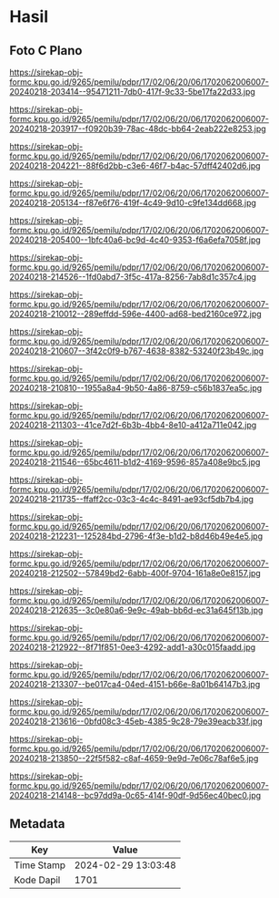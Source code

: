 # Hasil

## Foto C Plano

https://sirekap-obj-formc.kpu.go.id/9265/pemilu/pdpr/17/02/06/20/06/1702062006007-20240218-203414--95471211-7db0-417f-9c33-5be17fa22d33.jpg

https://sirekap-obj-formc.kpu.go.id/9265/pemilu/pdpr/17/02/06/20/06/1702062006007-20240218-203917--f0920b39-78ac-48dc-bb64-2eab222e8253.jpg

https://sirekap-obj-formc.kpu.go.id/9265/pemilu/pdpr/17/02/06/20/06/1702062006007-20240218-204221--88f6d2bb-c3e6-46f7-b4ac-57dff42402d6.jpg

https://sirekap-obj-formc.kpu.go.id/9265/pemilu/pdpr/17/02/06/20/06/1702062006007-20240218-205134--f87e6f76-419f-4c49-9d10-c9fe134dd668.jpg

https://sirekap-obj-formc.kpu.go.id/9265/pemilu/pdpr/17/02/06/20/06/1702062006007-20240218-205400--1bfc40a6-bc9d-4c40-9353-f6a6efa7058f.jpg

https://sirekap-obj-formc.kpu.go.id/9265/pemilu/pdpr/17/02/06/20/06/1702062006007-20240218-214526--1fd0abd7-3f5c-417a-8256-7ab8d1c357c4.jpg

https://sirekap-obj-formc.kpu.go.id/9265/pemilu/pdpr/17/02/06/20/06/1702062006007-20240218-210012--289effdd-596e-4400-ad68-bed2160ce972.jpg

https://sirekap-obj-formc.kpu.go.id/9265/pemilu/pdpr/17/02/06/20/06/1702062006007-20240218-210607--3f42c0f9-b767-4638-8382-53240f23b49c.jpg

https://sirekap-obj-formc.kpu.go.id/9265/pemilu/pdpr/17/02/06/20/06/1702062006007-20240218-210810--1955a8a4-9b50-4a86-8759-c56b1837ea5c.jpg

https://sirekap-obj-formc.kpu.go.id/9265/pemilu/pdpr/17/02/06/20/06/1702062006007-20240218-211303--41ce7d2f-6b3b-4bb4-8e10-a412a711e042.jpg

https://sirekap-obj-formc.kpu.go.id/9265/pemilu/pdpr/17/02/06/20/06/1702062006007-20240218-211546--65bc4611-b1d2-4169-9596-857a408e9bc5.jpg

https://sirekap-obj-formc.kpu.go.id/9265/pemilu/pdpr/17/02/06/20/06/1702062006007-20240218-211735--ffaff2cc-03c3-4c4c-8491-ae93cf5db7b4.jpg

https://sirekap-obj-formc.kpu.go.id/9265/pemilu/pdpr/17/02/06/20/06/1702062006007-20240218-212231--125284bd-2796-4f3e-b1d2-b8d46b49e4e5.jpg

https://sirekap-obj-formc.kpu.go.id/9265/pemilu/pdpr/17/02/06/20/06/1702062006007-20240218-212502--57849bd2-6abb-400f-9704-161a8e0e8157.jpg

https://sirekap-obj-formc.kpu.go.id/9265/pemilu/pdpr/17/02/06/20/06/1702062006007-20240218-212635--3c0e80a6-9e9c-49ab-bb6d-ec31a645f13b.jpg

https://sirekap-obj-formc.kpu.go.id/9265/pemilu/pdpr/17/02/06/20/06/1702062006007-20240218-212922--8f71f851-0ee3-4292-add1-a30c015faadd.jpg

https://sirekap-obj-formc.kpu.go.id/9265/pemilu/pdpr/17/02/06/20/06/1702062006007-20240218-213307--be017ca4-04ed-4151-b66e-8a01b64147b3.jpg

https://sirekap-obj-formc.kpu.go.id/9265/pemilu/pdpr/17/02/06/20/06/1702062006007-20240218-213616--0bfd08c3-45eb-4385-9c28-79e39eacb33f.jpg

https://sirekap-obj-formc.kpu.go.id/9265/pemilu/pdpr/17/02/06/20/06/1702062006007-20240218-213850--22f5f582-c8af-4659-9e9d-7e06c78af6e5.jpg

https://sirekap-obj-formc.kpu.go.id/9265/pemilu/pdpr/17/02/06/20/06/1702062006007-20240218-214148--bc97dd9a-0c65-414f-90df-9d56ec40bec0.jpg


## Metadata

| Key        | Value               |
| ---------- | ------------------- |
| Time Stamp | 2024-02-29 13:03:48 |
| Kode Dapil | 1701                |



